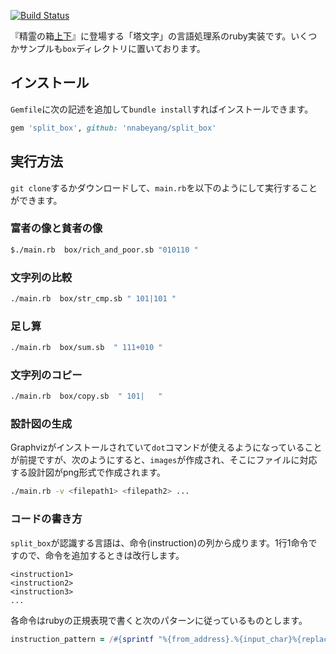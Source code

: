 [![Build Status](https://travis-ci.org/nnabeyang/split_box.svg?branch=master)](https://travis-ci.org/nnabeyang/split_box)

『精霊の箱[上](https://www.amazon.co.jp/dp/4130633635)[下](https://www.amazon.co.jp/dp/4130633643)』に登場する「塔文字」の言語処理系のruby実装です。いくつかサンプルも`box`ディレクトリに置いております。

## インストール
`Gemfile`に次の記述を追加して`bundle install`すればインストールできます。
```ruby
gem 'split_box', github: 'nnabeyang/split_box'
```

## 実行方法
`git clone`するかダウンロードして、`main.rb`を以下のようにして実行することができます。

### 富者の像と貧者の像
```bash
$./main.rb  box/rich_and_poor.sb "010110 "
```

### 文字列の比較

```bash
./main.rb  box/str_cmp.sb " 101|101 "
```
### 足し算

```bash
./main.rb  box/sum.sb  " 111+010 "
```
### 文字列のコピー

```bash
./main.rb  box/copy.sb  " 101|   "
```
### 設計図の生成
Graphvizがインストールされていて`dot`コマンドが使えるようになっていることが前提ですが、次のようにすると、`images`が作成され、そこにファイルに対応する設計図がpng形式で作成されます。

```bash
./main.rb -v <filepath1> <filepath2> ...
```

### コードの書き方

`split_box`が認識する言語は、命令(instruction)の列から成ります。1行1命令ですので、命令を追加するときは改行します。

```
<instruction1>
<instruction2>
<instruction3>
...
```

各命令はrubyの正規表現で書くと次のパターンに従っているものとします。

```ruby
instruction_pattern = /#{sprintf "%{from_address}.%{input_char}%{replacement}%{direction_of_pointer}.%{to_address}", from_address: "\d+", input_char: ".", replacement: ".", direction_of_pointer: "(<-|->)", to_address: "\d+"}/
```
